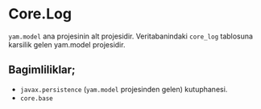 # Core.Log

`yam.model` ana projesinin alt projesidir. Veritabanindaki `core_log` tablosuna karsilik gelen yam.model projesidir.

## Bagimliliklar;
* `javax.persistence` (`yam.model` projesinden gelen) kutuphanesi.
* `core.base`
